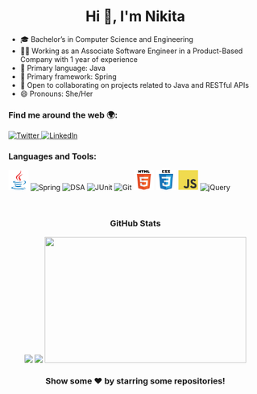 <h1 align="center">Hi 👋, I'm Nikita</h1>

<ul>
  <li>🎓 Bachelor’s in Computer Science and Engineering</li>
  <li>👩‍💻 Working as an Associate Software Engineer in a Product-Based Company with 1 year of experience</li>
  <li>🚀 Primary language: Java</li>
  <li>🔭 Primary framework: Spring</li>
  <li>🤝 Open to collaborating on projects related to Java and RESTful APIs</li>
  <li>😄 Pronouns: She/Her</li>
</ul>

<h3 align="left">Find me around the web 🌍:</h3>
<p align="left">
  <a href="https://twitter.com/nikita_jain_01" target="_blank">
    <img src="https://www.creativefreedom.co.uk/wp-content/uploads/2017/06/Twitter-featured.png" alt="Twitter" height="30" width="40" />
  </a>
  <a href="https://www.linkedin.com/in/nikita-jain-9b58b41b3/" target="_blank">
    <img src="https://static.jopwell.com/organizationevent/fKM12af7a73b43884bf316ee670f94a30/LinkedIn-Logo.png" alt="LinkedIn" height="30" width="30" />
  </a>
</p>

<h3 align="left">Languages and Tools:</h3>
<p>
  <img src="https://raw.githubusercontent.com/devicons/devicon/master/icons/java/java-original.svg" alt="Java" width="40" height="40" />
  <img src="https://www.vectorlogo.zone/logos/springio/springio-icon.svg" alt="Spring" width="40" height="40" />
  <img src="https://www.shutterstock.com/image-vector/dsa-letter-logo-design-illustration-600nw-2309157673.jpg" alt="DSA" width="40" height="40" />
  <img src="https://junit.org/junit5/assets/img/junit5-logo.png" alt="JUnit" width="40" height="40" />
  <img src="https://www.vectorlogo.zone/logos/git-scm/git-scm-icon.svg" alt="Git" width="40" height="40" />
  <img src="https://raw.githubusercontent.com/devicons/devicon/master/icons/html5/html5-original-wordmark.svg" alt="HTML5" width="40" height="40" />
  <img src="https://raw.githubusercontent.com/devicons/devicon/master/icons/css3/css3-original-wordmark.svg" alt="CSS3" width="40" height="40" />
  <img src="https://raw.githubusercontent.com/devicons/devicon/master/icons/javascript/javascript-original.svg" alt="JavaScript" width="40" height="40" />
  <img src="https://theproductguy.files.wordpress.com/2009/10/jquerylogo256.jpg" alt="jQuery" width="40" height="40" />
</p>

<br>

<h3 align="center">GitHub Stats</h3>
<p align="center">
  <img src="https://github-readme-stats.vercel.app/api?username=nikita-jain-01&show_icons=true&title_color=00ffff&icon_color=bb2acf&text_color=daf7dc&bg_color=151515" width="400" />
  <img src="https://github-readme-streak-stats.herokuapp.com/?user=nikita-jain-01&show_icons=true&title_color=00ffff&icon_color=bb2acf&text_color=daf7dc&bg_color=151515" width="400" />
  <img src="https://github-readme-stats.vercel.app/api/top-langs/?username=nikita-jain-01&show_icons=true&title_color=00ffff&icon_color=bb2acf&text_color=daf7dc&bg_color=151515" width="400" height="250" />
</p>

<h3 align="center">Show some ❤️ by starring some repositories!</h3>
